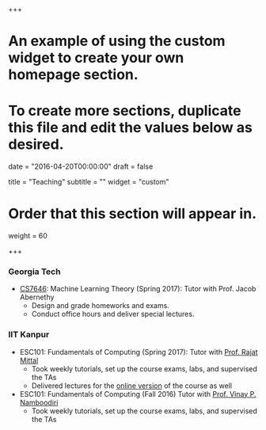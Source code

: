 +++
# An example of using the custom widget to create your own homepage section.
# To create more sections, duplicate this file and edit the values below as desired.

date = "2016-04-20T00:00:00"
draft = false

title = "Teaching"
subtitle = ""
widget = "custom"

# Order that this section will appear in.
weight = 60

+++

### Georgia Tech
- [CS7646](https://mltheory.github.io/): Machine Learning Theory (Spring 2017): Tutor with Prof. Jacob Abernethy
	* Design and grade homeworks and exams.
	* Conduct office hours and deliver special lectures.

### IIT Kanpur
- ESC101: Fundamentals of Computing (Spring 2017): Tutor with <a href = "https://www.cse.iitk.ac.in/users/rmittal/">Prof. Rajat Mittal</a>
	* Took weekly tutorials, set up the course exams, labs, and supervised the TAs
	* Delivered lectures for the [online version](https://onlinecourses.iitk.ac.in/esc101_hindi/#/) of the course as well
- ESC101: Fundamentals of Computing (Fall 2016) Tutor with <a href = "https://www.cse.iitk.ac.in/users/vinaypn/">Prof. Vinay P. Namboodiri</a>
	* Took weekly tutorials, set up the course exams, labs, and supervised the TAs

